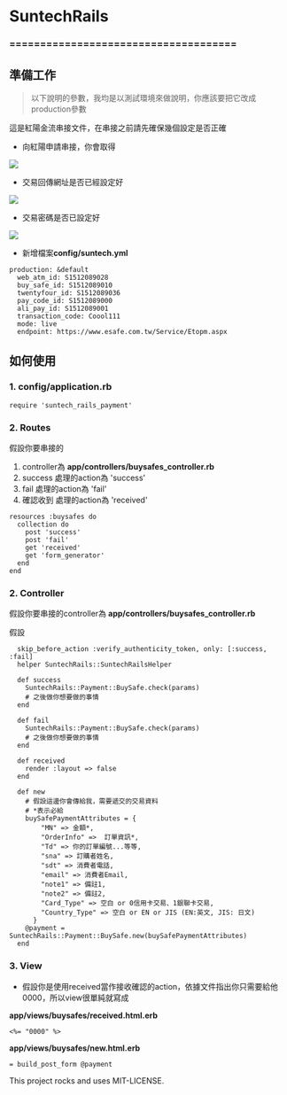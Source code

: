 # SuntechRails
### =====================================

## 準備工作

> 以下說明的參數，我均是以測試環境來做說明，你應該要把它改成production參數

這是紅陽金流串接文件，在串接之前請先確保幾個設定是否正確

* 向紅陽申請串接，你會取得

<img src="https://dl.dropboxusercontent.com/u/22307926/open_source_image/suntech_rails/apply_for_api.png">

* 交易回傳網址是否已經設定好
<img src="https://dl.dropboxusercontent.com/u/22307926/open_source_image/suntech_rails/transaction_callback_setting.png">

* 交易密碼是否已設定好
<img src="https://dl.dropboxusercontent.com/u/22307926/open_source_image/suntech_rails/transaction_code.png">

* 新增檔案**config/suntech.yml**

```
production: &default
  web_atm_id: S1512089028
  buy_safe_id: S1512089010
  twentyfour_id: S1512089036
  pay_code_id: S1512089000
  ali_pay_id: S1512089001
  transaction_code: Coool111
  mode: live
  endpoint: https://www.esafe.com.tw/Service/Etopm.aspx
```

## 如何使用

### 1. **config/application.rb**

```
require 'suntech_rails_payment'
```

### 2. Routes

假設你要串接的

1. controller為 **app/controllers/buysafes_controller.rb**
2. success   處理的action為 'success' 
3. fail      處理的action為 'fail' 
4. 確認收到   處理的action為 'received'

```
resources :buysafes do 
  collection do 
    post 'success'
    post 'fail'
    get 'received'
    get 'form_generator'
  end
end
```

### 2. Controller

假設你要串接的controller為 **app/controllers/buysafes_controller.rb**

假設

```
  skip_before_action :verify_authenticity_token, only: [:success, :fail]
  helper SuntechRails::SuntechRailsHelper

  def success
    SuntechRails::Payment::BuySafe.check(params)
    # 之後做你想要做的事情
  end

  def fail
    SuntechRails::Payment::BuySafe.check(params)
    # 之後做你想要做的事情
  end

  def received
    render :layout => false
  end

  def new
    # 假設這邊你會傳給我，需要遞交的交易資料
    # *表示必給
    buySafePaymentAttributes = {
        "MN" => 金額*,
        "OrderInfo" =>  訂單資訊*,
        "Td" => 你的訂單編號...等等,
        "sna" => 訂購者姓名,
        "sdt" => 消費者電話,
        "email" => 消費者Email,
        "note1" => 備註1,
        "note2" => 備註2,
        "Card_Type" => 空白 or 0信用卡交易、1銀聯卡交易,
        "Country_Type" => 空白 or EN or JIS (EN:英文, JIS: 日文) 
      }
    @payment = SuntechRails::Payment::BuySafe.new(buySafePaymentAttributes)
  end
```

### 3. View

* 假設你是使用received當作接收確認的action，依據文件指出你只需要給他0000，所以view很單純就寫成

**app/views/buysafes/received.html.erb**

```
<%= "0000" %>
```

**app/views/buysafes/new.html.erb**

```
= build_post_form @payment
``` 

This project rocks and uses MIT-LICENSE.